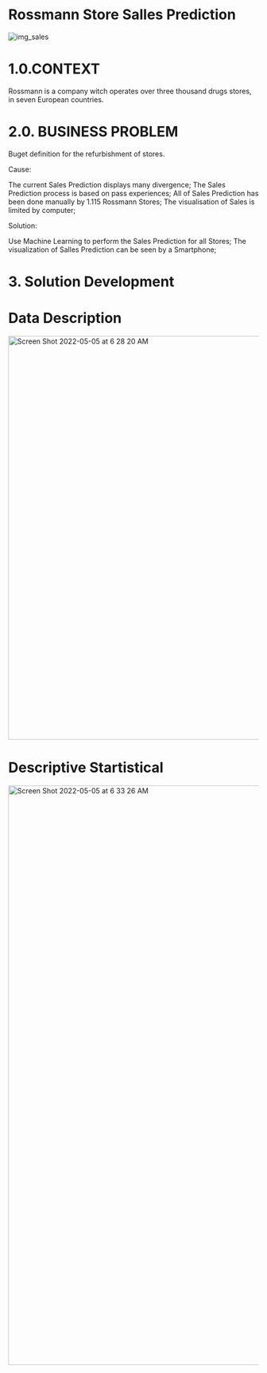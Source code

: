 # Rossmann Store Salles Prediction
![img_sales](https://user-images.githubusercontent.com/97919969/166930775-427d80e9-5dab-4ce6-9db1-60f30bfa117d.jpeg)
# 1.0.CONTEXT
Rossmann is a company witch operates over three thousand drugs stores, in seven European countries. 
# 2.0. BUSINESS PROBLEM
Buget definition for the refurbishment of stores.

Cause:

The current Sales Prediction displays many divergence;
The Sales Prediction process is based on pass experiences;
All of Sales Prediction has been done manually by 1.115 Rossmann Stores;
The visualisation of Sales is limited by computer;

Solution:

Use Machine Learning to perform the Sales Prediction for all Stores;
The visualization of Salles Prediction can be seen by a Smartphone;
# 3. Solution Development 
# Data Description
<img width="810" alt="Screen Shot 2022-05-05 at 6 28 20 AM" src="https://user-images.githubusercontent.com/97919969/166934049-8d2696e8-2d0e-4d58-975d-887d850e56fb.png">

# Descriptive Startistical 

<img width="1163" alt="Screen Shot 2022-05-05 at 6 33 26 AM" src="https://user-images.githubusercontent.com/97919969/166934613-210e6512-5f60-4d12-9869-b5755179ea43.png">
